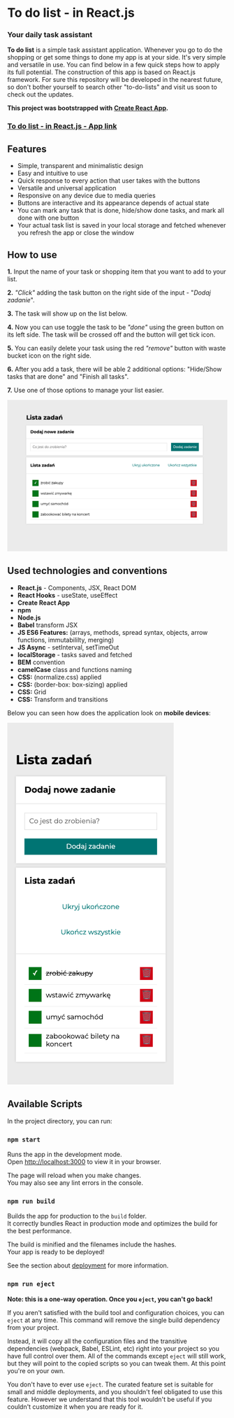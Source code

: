 # To do list - in React.js

### **Your daily task assistant**

**To do list** is a simple task assistant application. Whenever you go to do the shopping or get some things to done my app is at your side. It's very simple and versatile in use. You can find below in a few quick steps how to apply its full potential. The construction of this app is based on React.js framework. For sure this repository will be developed in the nearest future, so don't bother yourself to search other "to-do-lists" and visit us soon to check out the updates.

**This project was bootstrapped with [Create React App](https://github.com/facebook/create-react-app).**

### **[To do list - in React.js - App link](https://traczoskar.github.io/to_do_list_react/)**

## Features

- Simple, transparent and minimalistic design
- Easy and intuitive to use
- Quick response to every action that user takes with the buttons
- Versatile and universal application
- Responsive on any device due to media queries
- Buttons are interactive and its appearance depends of actual state
- You can mark any task that is done, hide/show done tasks, and mark all done with one button
- Your actual task list is saved in your local storage and fetched whenever you refresh the app or close the window

## How to use

**1.** Input the name of your task or shopping item that you want to add to your list.

**2.** _"Click"_ adding the task button on the right side of the input - "_Dodaj zadanie_".

**3.** The task will show up on the list below.

**4.** Now you can use toggle the task to be _"done"_ using the green button on its left side. The task will be crossed off and the button will get tick icon.

**5.** You can easily delete your task using the red _"remove"_ button with waste bucket icon on the right side.

**6.** After you add a task, there will be able 2 additional options: "Hide/Show tasks that are done" and "Finish all tasks".

**7.** Use one of those options to manage your list easier.

![App design](./to_do_list_react_screenshot.png)

## Used technologies and conventions

- **React.js** - Components, JSX, React DOM
- **React Hooks** - useState, useEffect
- **Create React App**
- **npm**
- **Node.js**
- **Babel** transform JSX
- **JS ES6 Features:** (arrays, methods, spread syntax, objects, arrow functions, immutabililty, merging)
- **JS Async** - setInterval, setTimeOut
- **localStorage** - tasks saved and fetched
- **BEM** convention
- **camelCase** class and functions naming
- **CSS:** (normalize.css) applied
- **CSS:** (border-box: box-sizing) applied
- **CSS:** Grid
- **CSS:** Transform and transitions

Below you can seen how does the application look on **mobile devices**:

![Mobile look](./to_do_list_react_mobile.png)

## Available Scripts

In the project directory, you can run:

### `npm start`

Runs the app in the development mode.\
Open [http://localhost:3000](http://localhost:3000) to view it in your browser.

The page will reload when you make changes.\
You may also see any lint errors in the console.

### `npm run build`

Builds the app for production to the `build` folder.\
It correctly bundles React in production mode and optimizes the build for the best performance.

The build is minified and the filenames include the hashes.\
Your app is ready to be deployed!

See the section about [deployment](https://facebook.github.io/create-react-app/docs/deployment) for more information.

### `npm run eject`

**Note: this is a one-way operation. Once you `eject`, you can't go back!**

If you aren't satisfied with the build tool and configuration choices, you can `eject` at any time. This command will remove the single build dependency from your project.

Instead, it will copy all the configuration files and the transitive dependencies (webpack, Babel, ESLint, etc) right into your project so you have full control over them. All of the commands except `eject` will still work, but they will point to the copied scripts so you can tweak them. At this point you're on your own.

You don't have to ever use `eject`. The curated feature set is suitable for small and middle deployments, and you shouldn't feel obligated to use this feature. However we understand that this tool wouldn't be useful if you couldn't customize it when you are ready for it.
